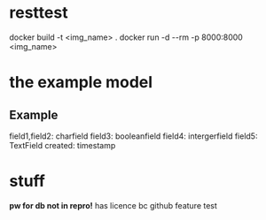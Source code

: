 # resttest
docker build -t <img_name> .
docker run -d --rm -p 8000:8000 <img_name>

# the example model
Example
-------
field1,field2: charfield
field3: booleanfield
field4: intergerfield
field5: TextField
created: timestamp

# stuff
**pw for db not in repro!**
has licence bc github feature test
